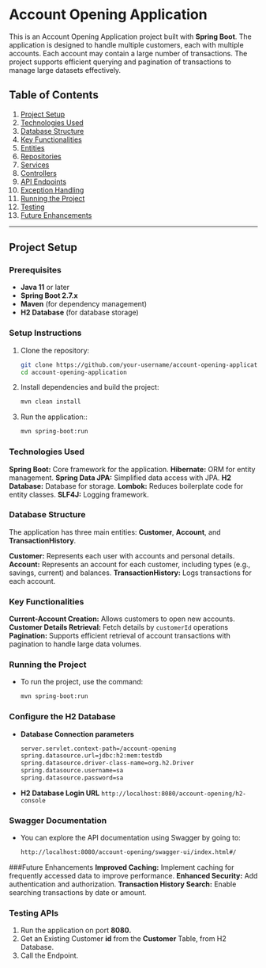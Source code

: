 # Account Opening Application

This is an Account Opening Application project built with **Spring Boot**. The application is designed to handle multiple customers, each with multiple accounts. Each account may contain a large number of transactions. The project supports efficient querying and pagination of transactions to manage large datasets effectively.

## Table of Contents
1. [Project Setup](#project-setup)
2. [Technologies Used](#technologies-used)
3. [Database Structure](#database-structure)
4. [Key Functionalities](#key-functionalities)
5. [Entities](#entities)
6. [Repositories](#repositories)
7. [Services](#services)
8. [Controllers](#controllers)
9. [API Endpoints](#api-endpoints)
10. [Exception Handling](#exception-handling)
11. [Running the Project](#running-the-project)
12. [Testing](#testing)
13. [Future Enhancements](#future-enhancements)

---

## Project Setup

### Prerequisites
- **Java 11** or later
- **Spring Boot 2.7.x**
- **Maven** (for dependency management)
- **H2 Database** (for database storage)

### Setup Instructions
1. Clone the repository:
   ```bash
   git clone https://github.com/your-username/account-opening-application.git
   cd account-opening-application

2. Install dependencies and build the project:
   ```bash
   mvn clean install

3. Run the application::
   ```bash
   mvn spring-boot:run


### Technologies Used
**Spring Boot:** Core framework for the application.
**Hibernate:** ORM for entity management.
**Spring Data JPA:** Simplified data access with JPA.
**H2 Database:** Database for storage.
**Lombok:** Reduces boilerplate code for entity classes.
**SLF4J:** Logging framework.

### Database Structure
The application has three main entities: **Customer**, **Account**, and **TransactionHistory**.

**Customer:** Represents each user with accounts and personal details.
**Account:** Represents an account for each customer, including types (e.g., savings, current) and balances.
**TransactionHistory:** Logs transactions for each account.

### Key Functionalities
**Current-Account Creation:** Allows customers to open new accounts.
**Customer Details Retrieval:** Fetch details by ``customerId`` operations
**Pagination:** Supports efficient retrieval of account transactions with pagination to handle large data volumes.

### Running the Project
- To run the project, use the command:
   ```bash
   mvn spring-boot:run

###  Configure the H2 Database
- **Database Connection parameters**
   ```bash
   server.servlet.context-path=/account-opening
   spring.datasource.url=jdbc:h2:mem:testdb
   spring.datasource.driver-class-name=org.h2.Driver
   spring.datasource.username=sa
   spring.datasource.password=sa
   
- **H2 Database Login URL**
   ``http://localhost:8080/account-opening/h2-console``



### Swagger Documentation
- You can explore the API documentation using Swagger by going to:
   ```bash
   http://localhost:8080/account-opening/swagger-ui/index.html#/

###Future Enhancements
**Improved Caching:** Implement caching for frequently accessed data to improve performance.
**Enhanced Security:** Add authentication and authorization.
**Transaction History Search:** Enable searching transactions by date or amount.

###  Testing APIs
1. Run the application on port **8080.**
2. Get an Existing Customer **id** from the **Customer** Table, from H2 Database.
3. Call the Endpoint.